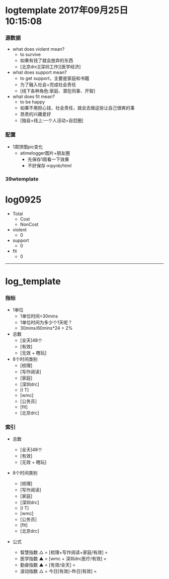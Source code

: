 # logtemplate 2017年09月25日10:15:08

### 源数据
- what does violent mean?
    + to survive 
    + 如果有钱了就会放弃的东西
    + [北京drc][深圳工作][医学经济]
- what does support mean?
    + to get support，主要是家庭和书籍
    + 为了融入社会+完成社会责任
    + [线下各种角色:家庭、潜在同事、开智]
- what does fit mean?
    + to be happy
    + 如果不用担心钱、社会责任，就会去做这些让自己很爽的事
    + 昂贵的兴趣爱好
    + [独自+线上:一个人活动+自怼圈]

### 配置
- 1周饼图pic变化
    + atimelogger图片+朋友圈
        * 先保存1周看一下效果
        * 不好保存->ipynb/html

### 39wtemplate
# log0925
- Total
    + Cost 
    + NonCost
- violent
    + 0
- support
    + 0
- fit
    + 0
   
----
 
# log_template

### 指标
- 1单位
    + 1单位时间=30mins
    + 1单位时间为多少个1天呢？
    + 30mins/60mins*24 = 2%
- 总数
    + [全天]48个
    + [有效]
    + [无效 + 瞎玩] 
- 8个时间类别
    + [梳理]
    + [写作阅读]
    + [家庭]
    + [深圳drc]
    + [I T]
    + [wmc]
    + [公务员]
    + [fit]
    + [北京drc] 
   
### 索引

- 总数
    + [全天]48个
    + [有效]
    + [无效 + 瞎玩] 
- 8个时间类别
    + [梳理]
    + [写作阅读]
    + [家庭]
    + [深圳drc]
    + [I T]
    + [wmc]
    + [公务员]
    + [fit]
    + [北京drc]

- 公式
    + 智慧指数 △ = [梳理+写作阅读+家庭/有效] =
    + 医学指数 ▲ = [wmc + 深圳drc医疗/有效] = 
    + 勤奋指数 ▲ = [有效/全天] = 
    + 波动指数 △ = 今日[有效]-昨日[有效] = 
